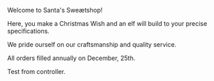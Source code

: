 Welcome to Santa's Sweætshop!

Here, you make a Christmas Wish and an elf will build to your precise specifications.

We pride ourself on our craftsmanship and quality service.

All orders filled annually on December, 25th.

Test from controller.
